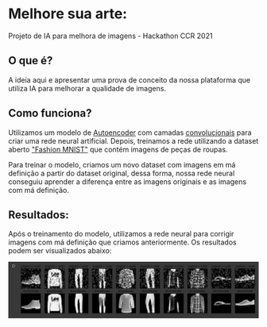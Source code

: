 # Melhore sua arte:
Projeto de IA para melhora de imagens - Hackathon CCR 2021

## O que é?

A ideia aqui e apresentar uma prova de conceito da nossa plataforma que utiliza IA para melhorar a qualidade de imagens.

## Como funciona?

Utilizamos um modelo de [Autoencoder](https://towardsdatascience.com/auto-encoder-what-is-it-and-what-is-it-used-for-part-1-3e5c6f017726) com camadas [convolucionais](https://towardsdatascience.com/a-comprehensive-guide-to-convolutional-neural-networks-the-eli5-way-3bd2b1164a53) para criar uma rede neural artificial. Depois, treinamos a rede utilizando a dataset aberto ["Fashion MNIST"](https://www.kaggle.com/zalando-research/fashionmnist) que contém imagens de peças de roupas.

Para treinar o modelo, criamos um novo dataset com imagens em má definição a partir do dataset original, dessa forma, nossa rede neural conseguiu aprender a diferença entre as imagens originais e as imagens com má definição.

## Resultados:

Após o treinamento do modelo, utilizamos a rede neural para corrigir imagens com má definição que criamos anteriormente. Os resultados podem ser visualizados abaixo:

![resultados: ](https://github.com/gabrielmayers/melhore-sua-arte-ai/blob/main/resultados.png)
